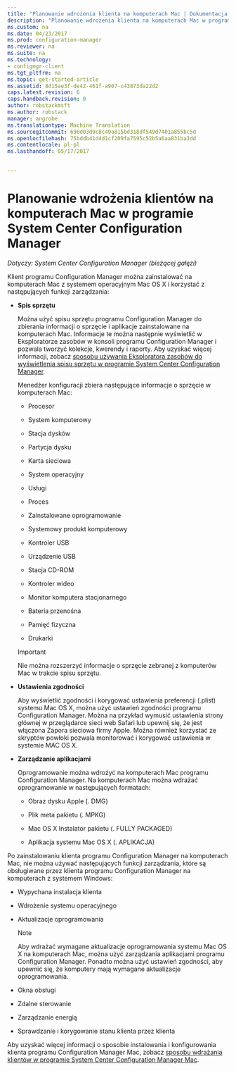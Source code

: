```yaml
---
title: "Planowanie wdrożenia klienta na komputerach Mac | Dokumentacja firmy Microsoft"
description: "Planowanie wdrożenia klienta na komputerach Mac w programie System Center Configuration Manager."
ms.custom: na
ms.date: 04/23/2017
ms.prod: configuration-manager
ms.reviewer: na
ms.suite: na
ms.technology:
- configmgr-client
ms.tgt_pltfrm: na
ms.topic: get-started-article
ms.assetid: 8d15ae3f-de42-461f-a907-c43873da22d2
caps.latest.revision: 6
caps.handback.revision: 0
author: robstackmsft
ms.author: robstack
manager: angrobe
ms.translationtype: Machine Translation
ms.sourcegitcommit: 690d03d9c8c49a815bd318df549d7401a855bc5d
ms.openlocfilehash: 75bddb41d4d1cf209fa7595c52b5a6aa831ba3dd
ms.contentlocale: pl-pl
ms.lasthandoff: 05/17/2017


---
```

# <a name="planning-for-client-deployment-to-mac-computers-in-system-center-configuration-manager"></a>Planowanie wdrożenia klientów na komputerach Mac w programie System Center Configuration Manager

*Dotyczy: System Center Configuration Manager (bieżącej gałęzi)*

Klient programu Configuration Manager można zainstalować na komputerach Mac z systemem operacyjnym Mac OS X i korzystać z następujących funkcji zarządzania:  

-   **Spis sprzętu**  

     Można użyć spisu sprzętu programu Configuration Manager do zbierania informacji o sprzęcie i aplikacje zainstalowane na komputerach Mac. Informacje te można następnie wyświetlić w Eksploratorze zasobów w konsoli programu Configuration Manager i pozwala tworzyć kolekcje, kwerendy i raporty. Aby uzyskać więcej informacji, zobacz [sposobu używania Eksploratora zasobów do wyświetlenia spisu sprzętu w programie System Center Configuration Manager](../../../../core/clients/manage/inventory/use-resource-explorer-to-view-hardware-inventory.md).  

     Menedżer konfiguracji zbiera następujące informacje o sprzęcie w komputerach Mac:  

    -   Procesor  

    -   System komputerowy  

    -   Stacja dysków  

    -   Partycja dysku  

    -   Karta sieciowa  

    -   System operacyjny  

    -   Usługi  

    -   Proces  

    -   Zainstalowane oprogramowanie  

    -   Systemowy produkt komputerowy  

    -   Kontroler USB  

    -   Urządzenie USB  

    -   Stacja CD-ROM  

    -   Kontroler wideo  

    -   Monitor komputera stacjonarnego  

    -   Bateria przenośna  

    -   Pamięć fizyczna  

    -   Drukarki  

    > [!IMPORTANT]  
    >  Nie można rozszerzyć informacje o sprzęcie zebranej z komputerów Mac w trakcie spisu sprzętu.  

-   **Ustawienia zgodności**  

     Aby wyświetlić zgodności i korygować ustawienia preferencji (.plist) systemu Mac OS X, można użyć ustawień zgodności programu Configuration Manager. Można na przykład wymusić ustawienia strony głównej w przeglądarce sieci web Safari lub upewnij się, że jest włączona Zapora sieciowa firmy Apple. Można również korzystać ze skryptów powłoki pozwala monitorować i korygować ustawienia w systemie MAC OS X.  

-   **Zarządzanie aplikacjami**  

     Oprogramowanie można wdrożyć na komputerach Mac programu Configuration Manager. Na komputerach Mac można wdrażać oprogramowanie w następujących formatach:  

    -   Obraz dysku Apple (. DMG)  

    -   Plik meta pakietu (. MPKG)  

    -   Mac OS X Instalator pakietu (. FULLY PACKAGED)  

    -   Aplikacja systemu Mac OS X (. APLIKACJA)  

 Po zainstalowaniu klienta programu Configuration Manager na komputerach Mac, nie można używać następujących funkcji zarządzania, które są obsługiwane przez klienta programu Configuration Manager na komputerach z systemem Windows:  

-   Wypychana instalacja klienta  

-   Wdrożenie systemu operacyjnego  

-   Aktualizacje oprogramowania  

    > [!NOTE]  
    >  Aby wdrażać wymagane aktualizacje oprogramowania systemu Mac OS X na komputerach Mac, można użyć zarządzania aplikacjami programu Configuration Manager. Ponadto można użyć ustawień zgodności, aby upewnić się, że komputery mają wymagane aktualizacje oprogramowania.  

-   Okna obsługi  

-   Zdalne sterowanie  

-   Zarządzanie energią  

-   Sprawdzanie i korygowanie stanu klienta przez klienta  

 Aby uzyskać więcej informacji o sposobie instalowania i konfigurowania klienta programu Configuration Manager Mac, zobacz [sposobu wdrażania klientów w programie System Center Configuration Manager Mac](../../../../core/clients/deploy/deploy-clients-to-macs.md).


